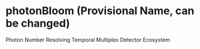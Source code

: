 # photonBloom (Provisional Name, can be changed)
Photon Number Resolving Temporal Multiplex Detector Ecosystem
